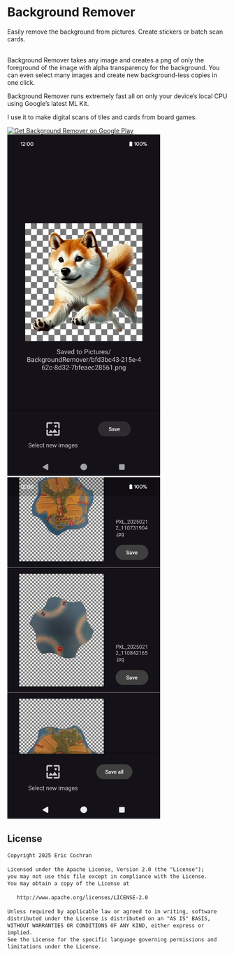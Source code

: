 Background Remover
=====================

Easily remove the background from pictures. Create stickers or batch scan cards.

<br>
Background Remover takes any image and creates a png of only the foreground of the image with alpha transparency for the background. You can even select many images and create new background-less copies in one click.

Background Remover runs extremely fast all on only your device’s local CPU using Google’s latest ML Kit.

I use it to make digital scans of tiles and cards from board games.

<a href='https://play.google.com/store/apps/details?id=com.nightlynexus.backgroundremover'><img alt='Get Background Remover on Google Play' src='https://play.google.com/intl/en_us/badges/static/images/badges/en_badge_web_generic.png' height="100"/></a>
<br><img alt='Screenshot' src='/images/screenshot_1.png' width="350"/> <img alt='Screenshot' src='/images/screenshot_2.png' width="350"/>


License
--------

    Copyright 2025 Eric Cochran

    Licensed under the Apache License, Version 2.0 (the "License");
    you may not use this file except in compliance with the License.
    You may obtain a copy of the License at

       http://www.apache.org/licenses/LICENSE-2.0

    Unless required by applicable law or agreed to in writing, software
    distributed under the License is distributed on an "AS IS" BASIS,
    WITHOUT WARRANTIES OR CONDITIONS OF ANY KIND, either express or implied.
    See the License for the specific language governing permissions and
    limitations under the License.
